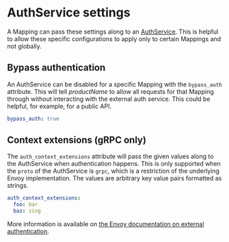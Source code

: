 # AuthService settings

A Mapping can pass these settings along to an [AuthService](../../running/services/auth-service).  This is helpful to allow these specific configurations to apply only to certain Mappings and not globally.

## Bypass authentication

An AuthService can be disabled for a specific Mapping with the `bypass_auth` attribute. This will tell $productName$ to allow all requests for that Mapping through without interacting with the external auth service.  This could be helpful, for example, for a public API.

```yaml
bypass_auth: true
```

## Context extensions (gRPC only)

The `auth_context_extensions` attribute will pass the given values along to the AuthService when authentication happens. This is only supported when the `proto` of the AuthService is `grpc`, which is a restriction of the underlying Envoy implementation.
The values are arbitrary key value pairs formatted as strings.

```yaml
auth_context_extensions:
  foo: bar
  baz: zing
```

More information is available on [the Envoy documentation on external authentication](https://www.envoyproxy.io/docs/envoy/latest/api-v3/extensions/filters/http/ext_authz/v3/ext_authz.proto.html#extensions-filters-http-ext-authz-v3-checksettings).
